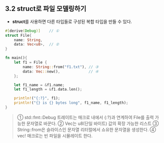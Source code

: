 3.2 struct로 파일 모델링하기
---
- **struct**를 사용하면 다른 타입들로 구성된 복합 타입을 만들 수 있다.
```rust
#[derive(Debug)]    // ①
struct File{
    name: String,
    data: Vec<u8>,  // ②
}

fn main(){
    let f1 = File {
        name: String::from("f1.txt"), // ③
        data: Vec::new(),             // ④
    };

    let f1_name = &f1.name;
    let f1_length = &f1.data.len();

    println!("{:?}", f1);
    println!("{} is {} bytes long", f1_name, f1_length);
}
```
> ① std::fmt::Debug 트레이트는 매크로 내에서 {:?}과 연계하여 File를 출력 가능한 문자열로 바꾼다.
> ② Vec<u8>는 u8(단일 바이트) 값의 확장 가능한 리스트
> ③ String::from은 슬라이스인 문자열 리터럴에서 쇼유한 문자열을 생성한다.
> ④ vec! 매크로는 빈 파일을 시뮬레이트 한다.
